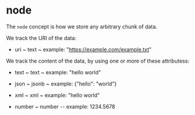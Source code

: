 # node

The `node` concept is how we store any arbitrary chunk of data.

We track the URI of the data:

* uri ~ text ~ example: "https://example.com/example.txt"

We track the content of the data, by using one or more of these attributess:

* text ~ text ~ example: "hello world"

* json ~ jsonb ~ example: {"hello": "world"}

* xml ~ xml ~ example: "<?xml version=\'1.0\'?><example>hello world</example>"

* number ~ number -- example: 1234.5678

